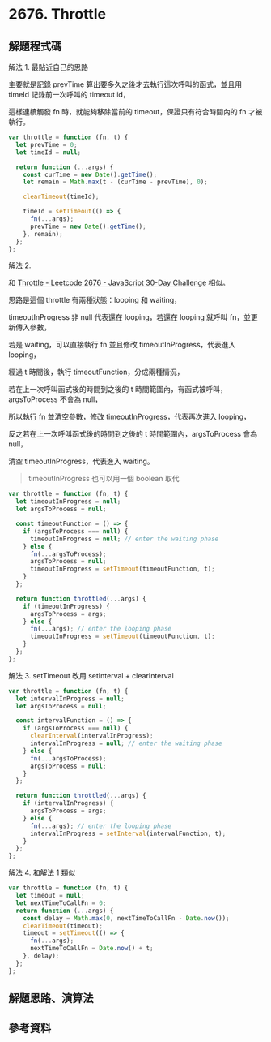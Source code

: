 # 2676. Throttle

## 解題程式碼

解法 1. 最貼近自己的思路

主要就是記錄 prevTime 算出要多久之後才去執行這次呼叫的函式，並且用 timeId 記錄前一次呼叫的 timeout id，

這樣連續觸發 fn 時，就能夠移除當前的 timeout，保證只有符合時間內的 fn 才被執行。

```javascript
var throttle = function (fn, t) {
  let prevTime = 0;
  let timeId = null;

  return function (...args) {
    const curTime = new Date().getTime();
    let remain = Math.max(t - (curTime - prevTime), 0);

    clearTimeout(timeId);

    timeId = setTimeout(() => {
      fn(...args);
      prevTime = new Date().getTime();
    }, remain);
  };
};
```

解法 2.

和 [Throttle - Leetcode 2676 - JavaScript 30-Day Challenge](https://youtu.be/zyGZV_fIQWk) 相似。

思路是這個 throttle 有兩種狀態：looping 和 waiting，

timeoutInProgress 非 null 代表還在 looping，若還在 looping 就呼叫 fn，並更新傳入參數，

若是 waiting，可以直接執行 fn 並且修改 timeoutInProgress，代表進入 looping，

經過 t 時間後，執行 timeoutFunction，分成兩種情況，

若在上一次呼叫函式後的時間到之後的 t 時間範圍內，有函式被呼叫，argsToProcess 不會為 null，

所以執行 fn 並清空參數，修改 timeoutInProgress，代表再次進入 looping，

反之若在上一次呼叫函式後的時間到之後的 t 時間範圍內，argsToProcess 會為 null，

清空 timeoutInProgress，代表進入 waiting。

> timeoutInProgress 也可以用一個 boolean 取代

```javascript
var throttle = function (fn, t) {
  let timeoutInProgress = null;
  let argsToProcess = null;

  const timeoutFunction = () => {
    if (argsToProcess === null) {
      timeoutInProgress = null; // enter the waiting phase
    } else {
      fn(...argsToProcess);
      argsToProcess = null;
      timeoutInProgress = setTimeout(timeoutFunction, t);
    }
  };

  return function throttled(...args) {
    if (timeoutInProgress) {
      argsToProcess = args;
    } else {
      fn(...args); // enter the looping phase
      timeoutInProgress = setTimeout(timeoutFunction, t);
    }
  };
};
```

解法 3. setTimeout 改用 setInterval + clearInterval

```javascript
var throttle = function (fn, t) {
  let intervalInProgress = null;
  let argsToProcess = null;

  const intervalFunction = () => {
    if (argsToProcess === null) {
      clearInterval(intervalInProgress);
      intervalInProgress = null; // enter the waiting phase
    } else {
      fn(...argsToProcess);
      argsToProcess = null;
    }
  };

  return function throttled(...args) {
    if (intervalInProgress) {
      argsToProcess = args;
    } else {
      fn(...args); // enter the looping phase
      intervalInProgress = setInterval(intervalFunction, t);
    }
  };
};
```

解法 4. 和解法 1 類似

```javascript
var throttle = function (fn, t) {
  let timeout = null;
  let nextTimeToCallFn = 0;
  return function (...args) {
    const delay = Math.max(0, nextTimeToCallFn - Date.now());
    clearTimeout(timeout);
    timeout = setTimeout(() => {
      fn(...args);
      nextTimeToCallFn = Date.now() + t;
    }, delay);
  };
};
```

## 解題思路、演算法

## 參考資料
